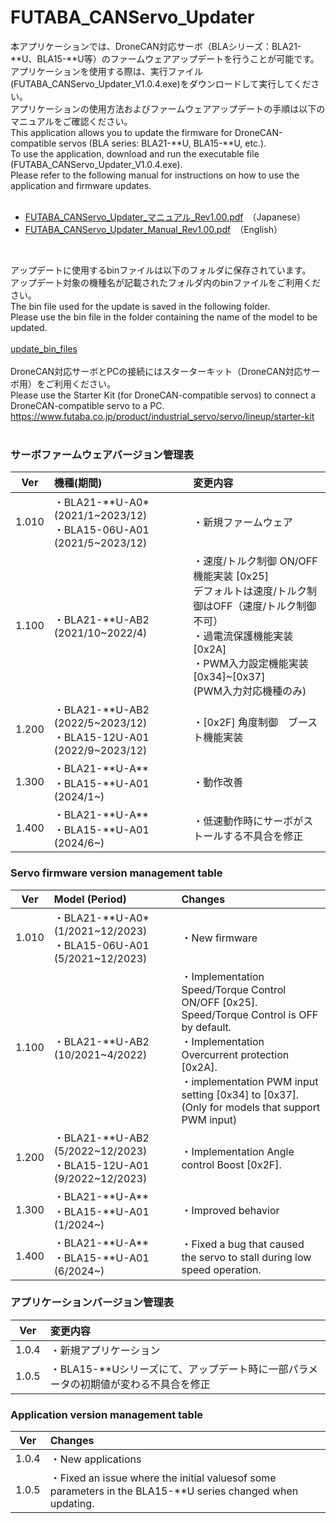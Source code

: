 # FUTABA_CANServo_Updater  

本アプリケーションでは、DroneCAN対応サーボ（BLAシリーズ：BLA21-**U、BLA15-**U等）のファームウェアアップデートを行うことが可能です。   
アプリケーションを使用する際は、実行ファイル(FUTABA_CANServo_Updater_V1.0.4.exe)をダウンロードして実行してください。  
アプリケーションの使用方法およびファームウェアアップデートの手順は以下のマニュアルをご確認ください。  
This application allows you to update the firmware for DroneCAN-compatible servos (BLA series: BLA21-**U, BLA15-**U, etc.).  
To use the application, download and run the executable file (FUTABA_CANServo_Updater_V1.0.4.exe).  
Please refer to the following manual for instructions on how to use the application and firmware updates.  
<br>
* [FUTABA_CANServo_Updater_マニュアル_Rev1.00.pdf](https://github.com/FutabaCorp/FUTABA_CANServo_Updater/blob/main/FUTABA_CANServo_Updater_%E3%83%9E%E3%83%8B%E3%83%A5%E3%82%A2%E3%83%AB.pdf)　（Japanese）
* [FUTABA_CANServo_Updater_Manual_Rev1.00.pdf](https://github.com/FutabaCorp/FUTABA_CANServo_Updater/blob/main/FUTABA_CANServo_Updater_Manual.pdf)　（English）
<br>

アップデートに使用するbinファイルは以下のフォルダに保存されています。  
アップデート対象の機種名が記載されたフォルダ内のbinファイルをご利用ください。  
The bin file used for the update is saved in the following folder.  
Please use the bin file in the folder containing the name of the model to be updated.  
<br>
[update_bin_files](https://github.com/FutabaCorp/FUTABA_CANServo_Updater/tree/main/update_bin_files)
<br>
<br>
DroneCAN対応サーボとPCの接続にはスターターキット（DroneCAN対応サーボ用）をご利用ください。  
Please use the Starter Kit (for DroneCAN-compatible servos) to connect a DroneCAN-compatible servo to a PC.  
https://www.futaba.co.jp/product/industrial_servo/servo/lineup/starter-kit
<br>
<br>

### サーボファームウェアバージョン管理表

| Ver | 機種(期間) | 変更内容 |
| :---: | :--- | :--- |
| 1.010 | ・BLA21-\*\*U-A0* (2021/1\~2023/12)<br>・BLA15-06U-A01 (2021/5\~2023/12) | ・新規ファームウェア |
| 1.100 | ・BLA21-\*\*U-AB2 (2021/10~2022/4) | ・速度/トルク制御 ON/OFF機能実装 [0x25]<br> デフォルトは速度/トルク制御はOFF（速度/トルク制御不可）<br>・過電流保護機能実装 [0x2A]<br>・PWM入力設定機能実装 [0x34]\~[0x37]<br>(PWM入力対応機種のみ) |
| 1.200 | ・BLA21-\*\*U-AB2 (2022/5\~2023/12)<br>・BLA15-12U-A01 (2022/9\~2023/12) | ・[0x2F] 角度制御　ブースト機能実装 |
| 1.300 | ・BLA21-\*\*U-A**<br>・BLA15-**U-A01<br> (2024/1\~) | ・動作改善 |
| 1.400 | ・BLA21-\*\*U-A**<br>・BLA15-**U-A01<br> (2024/6\~) | ・低速動作時にサーボがストールする不具合を修正 |

### Servo firmware version management table

| Ver | Model (Period) | Changes |
| :---: | :--- | :--- |
| 1.010 | ・BLA21-\*\*U-A0* (1/2021\~12/2023)<br>・BLA15-06U-A01 (5/2021\~12/2023) | ・New firmware |
| 1.100 | ・BLA21-\*\*U-AB2 (10/2021~4/2022) | ・Implementation Speed/Torque Control ON/OFF [0x25].<br> Speed/Torque Control is OFF by default.<br>・Implementation Overcurrent protection [0x2A].<br>・implementation PWM input setting [0x34] to [0x37].<br>(Only for models that support PWM input) |
| 1.200 | ・BLA21-\*\*U-AB2 (5/2022\~12/2023)<br>・BLA15-12U-A01 (9/2022\~12/2023) | ・Implementation Angle control Boost [0x2F]. |
| 1.300 | ・BLA21-\*\*U-A**<br>・BLA15-**U-A01<br> (1/2024\~) | ・Improved behavior |
| 1.400 | ・BLA21-\*\*U-A**<br>・BLA15-**U-A01<br> (6/2024\~) | ・Fixed a bug that caused the servo to stall during low speed operation. |

### アプリケーションバージョン管理表

| Ver | 変更内容 |
| :---: | :--- |
| 1.0.4 | ・新規アプリケーション |
| 1.0.5 | ・BLA15-**Uシリーズにて、アップデート時に一部パラメータの初期値が変わる不具合を修正 |

### Application version management table

| Ver | Changes |
| :---: | :--- |
| 1.0.4 | ・New applications |
| 1.0.5 | ・Fixed an issue where the initial values ​​of some parameters in the BLA15-**U series changed when updating. |
